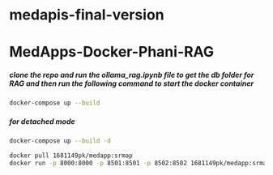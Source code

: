 # medapis-final-version


# MedApps-Docker-Phani-RAG
##### clone the repo and run the ollama_rag.ipynb file to get the db folder for RAG and then run the following command to start the docker container

```bash
docker-compose up --build
```
##### for detached mode
```bash
docker-compose up --build -d
```


```bash
docker pull 1681149pk/medapp:srmap
docker run -p 8000:8000 -p 8501:8501 -p 8502:8502 1681149pk/medapp:srmap
```

